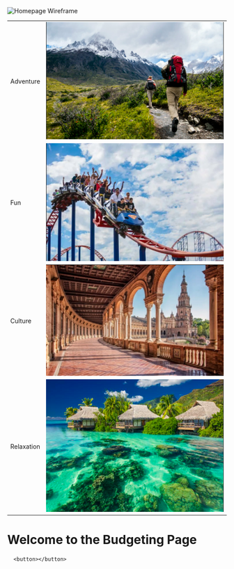 <img width="954" alt="Homepage Wireframe" src="https://user-images.githubusercontent.com/86858869/214357888-94d125ee-03d7-4bf9-a692-e65a7fac0235.png">


<body>

<table>
  <tr>
    <td>Adventure</td>
    <td><a href="https://guapbeast.github.io/team10/adventure"><img src="images/adventure.png"></a>
    </td>  
  <tr>
    <td>Fun</td>
    <td><a href="https://guapbeast.github.io/team10/fun"><img src="images/fun.png"></a>
  <tr>
    <td>Culture</td>
    <td><a href="https://guapbeast.github.io/team10/culture"><img src="images/culture.png"></a>
  <tr>
    <td>Relaxation</td>
    <td><a href="https://guapbeast.github.io/team10/relax"><img src="images/relax.png"></a>
</table>

</body> 

      
<h1>Welcome to the Budgeting Page</h1>

      <button></button>      
